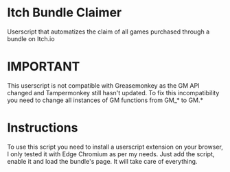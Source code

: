 # Itch Bundle Claimer
Userscript that automatizes the claim of all games purchased through a bundle on Itch.io

# IMPORTANT
This userscript is not compatible with Greasemonkey as the GM API changed and Tampermonkey still hasn't updated. To fix this incompatibility you need to change all instances of GM functions from GM_* to GM.*

# Instructions
To use this script you need to install a userscript extension on your browser, I only tested it with Edge Chromium as per my needs. Just add the script, enable it and load the bundle's page. It will take care of everything.
